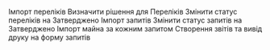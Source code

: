 Імпорт переліків
Визначити рішення для Переліків
Змінити статус переліків на Затверджено
Імпорт запитів
Змінити статус запитів на Затверджено
Імпорт майна за кожним запитом
Створення звітів та вивід друку на форму запитів